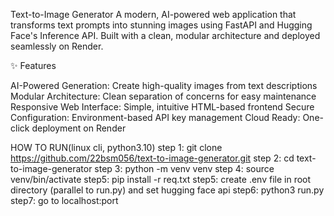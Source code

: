 Text-to-Image Generator
A modern, AI-powered web application that transforms text prompts into stunning images using FastAPI and Hugging Face's Inference API. Built with a clean, modular architecture and deployed seamlessly on Render.

✨ Features

AI-Powered Generation: Create high-quality images from text descriptions
Modular Architecture: Clean separation of concerns for easy maintenance
Responsive Web Interface: Simple, intuitive HTML-based frontend
Secure Configuration: Environment-based API key management
Cloud Ready: One-click deployment on Render


HOW TO RUN(linux cli, python3.10)
step 1: git clone https://github.com/22bsm056/text-to-image-generator.git 
step 2: cd text-to-image-generator
step 3: python -m venv venv 
step 4: source venv/bin/activate
step5: pip install -r req.txt
step5: create .env file in root directory (parallel to run.py) and set hugging face api 
step6: python3 run.py
step7: go to localhost:port 


